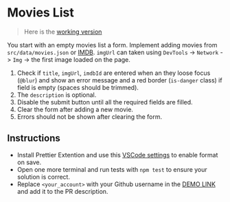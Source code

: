# Movies List

> Here is the [working version](https://mate-academy.github.io/vue_movies-list-add-form/)

You start with an empty movies list a form. Implement adding movies from `src/data/movies.json` or [IMDB](https://www.imdb.com/title/tt1312171). `imgUrl` can taken using `DevTools` -> `Network` -> `Img` -> the first image loaded on the page.

1. Check if `title`, `imgUrl`, `imdbId` are entered when an they loose focus (`@blur`) and show an error message and a red border (`is-danger` class) if field is empty (spaces should be trimmed).
1. The `description` is optional.
1. Disable the submit button until all the required fields are filled.
1. Clear the form after adding a new movie.
1. Errors should not be shown after clearing the form.

## Instructions
- Install Prettier Extention and use this [VSCode settings](https://mate-academy.github.io/fe-program/tools/vscode/settings.json) to enable format on save.
- Open one more terminal and run tests with `npm test` to ensure your solution is correct.
- Replace `<your_account>` with your Github username in the [DEMO LINK](https://<your_account>.github.io/react_movies-list-js/) and add it to the PR description.

